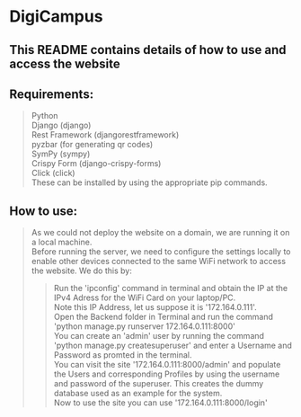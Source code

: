 # DigiCampus

## This README contains details of how to use and access the website
## Requirements:
> Python <br>
> Django (django)<br>
> Rest Framework (djangorestframework)<br>
> pyzbar (for generating qr codes) <br>
> SymPy (sympy)<br>
> Crispy Form (django-crispy-forms)<br>
> Click (click)<br>
These can be installed by using the appropriate pip commands.
## How to use:
> As we could not deploy the website on a domain, we are running it on a local machine. <br>
> Before running the server, we need to configure the settings locally to enable other devices connected to the same WiFi network to access the website. We do this by: <br>
> > Run the 'ipconfig' command in terminal and obtain the IP at the IPv4 Adress for the WiFi Card on your laptop/PC.<br>
> > Note this IP Address, let us suppose it is '172.164.0.111'.<br>
> Open the Backend folder in Terminal and run the command 'python manage.py runserver 172.164.0.111:8000' <br>
> You can create an 'admin' user by running the command 'python manage.py createsuperuser' and enter a Username and Password as promted in the terminal.<br>
> You can visit the site '172.164.0.111:8000/admin' and populate the Users and corresponding Profiles by using the username and password of the superuser. This creates the dummy database used as an example for the system.<br>
> Now to use the site you can use '172.164.0.111:8000/login'
